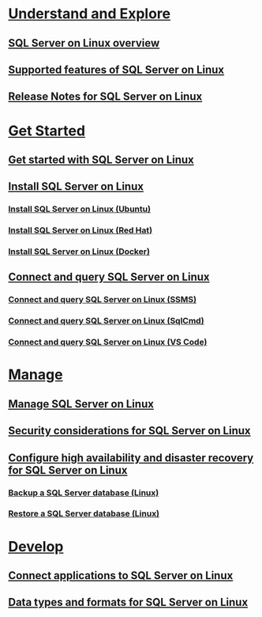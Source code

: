 # [Understand and Explore](sql-server-linux-overview.md)
## [SQL Server on Linux overview](sql-server-linux-overview.md)
## [Supported features of SQL Server on Linux](sql-server-linux-supported-features.md)
## [Release Notes for SQL Server on Linux](sql-server-linux-release-notes.md)
# [Get Started](sql-server-linux-get-started-tutorial.md)
## [Get started with SQL Server on Linux](sql-server-linux-get-started-tutorial.md)
## [Install SQL Server on Linux](sql-server-linux-setup.md)
### [Install SQL Server on Linux (Ubuntu)](sql-server-linux-setup-ubuntu.md)
### [Install SQL Server on Linux (Red Hat)](sql-server-linux-setup-red-hat.md)
### [Install SQL Server on Linux (Docker)](sql-server-linux-setup-docker.md)
## [Connect and query SQL Server on Linux](sql-server-linux-connect-and-query.md)
### [Connect and query SQL Server on Linux (SSMS)](sql-server-linux-connect-and-query-ssms.md)
### [Connect and query SQL Server on Linux (SqlCmd)](sql-server-linux-connect-and-query-sqlcmd.md)
### [Connect and query SQL Server on Linux (VS Code)](sql-server-linux-connect-and-query-vs-code.md)
# [Manage](sql-server-linux-management-overview.md)
## [Manage SQL Server on Linux](sql-server-linux-management-overview.md)
## [Security considerations for SQL Server on Linux](sql-server-linux-security-overview.md)
## [Configure high availability and disaster recovery for SQL Server on Linux](sql-server-linux-configure-high-availability-and-disaster-recovery.md)
### [Backup a SQL Server database (Linux)](sql-server-linux-backup-database.md)
### [Restore a SQL Server database (Linux)](sql-server-linux-restore-database.md)
# [Develop](sql-server-linux-connect-applications.md)
## [Connect applications to SQL Server on Linux](sql-server-linux-connect-applications.md)
## [Data types and formats for SQL Server on Linux](sql-server-linux-data-types-formats.md)